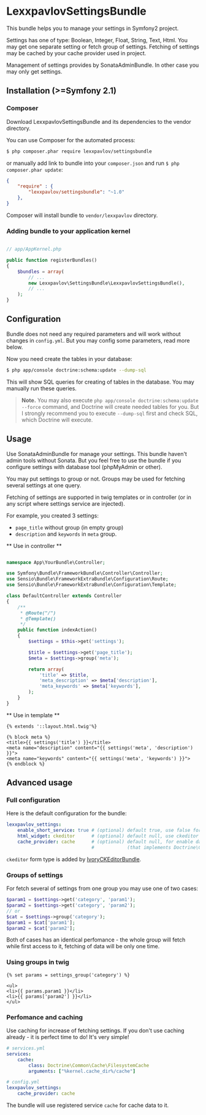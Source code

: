 LexxpavlovSettingsBundle
=================

This bundle helps you to manage your settings in Symfony2 project.

Settings has one of type: Boolean, Integer, Float, String, Text, Html. You may get one separate setting or fetch group
of settings. Fetching of settings may be cached by your cache provider used in project.

Management of settings provides by SonataAdminBundle. In other case you may only get settings.

Installation (>=Symfony 2.1)
------------

### Composer

Download LexxpavlovSettingsBundle and its dependencies to the vendor directory.

You can use Composer for the automated process:

```bash
$ php composer.phar require lexxpavlov/settingsbundle
```

or manually add link to bundle into your `composer.json` and run `$ php composer.phar update`:

```json
{
    "require" : {
        "lexxpavlov/settingsbundle": "~1.0"
    },
}
```

Composer will install bundle to `vendor/lexxpavlov` directory.

### Adding bundle to your application kernel

```php

// app/AppKernel.php

public function registerBundles()
{
    $bundles = array(
        // ...
        new Lexxpavlov\SettingsBundle\LexxpavlovSettingsBundle(),
        // ...
    );
}
```

Configuration
-------------

Bundle does not need any required parameters and will work without changes in `config.yml`. But you may config some 
parameters, read more below.

Now you need create the tables in your database:

```bash
$ php app/console doctrine:schema:update --dump-sql
```

This will show SQL queries for creating of tables in the database. You may manually run these queries.

> **Note.**
You may also execute `php app/console doctrine:schema:update --force` command, and Doctrine will create needed
tables for you. But I strongly recommend you to execute `--dump-sql` first and check SQL, which Doctrine will execute.

Usage
-----

Use SonataAdminBundle for manage your settings. This bundle haven't admin tools without Sonata. But you feel free to 
use the bundle if you configure settings with database tool (phpMyAdmin or other).

You may put settings to group or not. Groups may be used for fetching several settings at one query.

Fetching of settings are supported in twig templates or in controller (or in any script where settings service are injected).

For example, you created 3 settings:
* `page_title` without group (in empty group)
* `description` and `keywords` in `meta` group.

** Use in controller **

```php

namespace App\YourBundle\Controller;

use Symfony\Bundle\FrameworkBundle\Controller\Controller;
use Sensio\Bundle\FrameworkExtraBundle\Configuration\Route;
use Sensio\Bundle\FrameworkExtraBundle\Configuration\Template;

class DefaultController extends Controller
{
    /**
     * @Route("/")
     * @Template()
     */
    public function indexAction()
    {
        $settings = $this->get('settings');

        $title = $settings->get('page_title');
        $meta = $settings->group('meta');

        return array(
            'title' => $title,
            'meta_description' => $meta['description'],
            'meta_keywords' => $meta['keywords'],
        );
    }
}
```

** Use in template **

```twig
{% extends '::layout.html.twig'%}

{% block meta %}
<title>{{ settings('title') }}</title>
<meta name="description" content="{{ settings('meta', 'description') }}">
<meta name="keywords" content="{{ settings('meta', 'keywords') }}">
{% endblock %}
```

Advanced usage
--------------

### Full configuration

Here is the default configuration for the bundle:

```yaml
lexxpavlov_settings:
    enable_short_service: true # (optional) default true, use false for disable registering 'settings' service
    html_widget: ckeditor      # (optional) default null, use ckeditor if IvoryCKEditorBundle installed
    cache_provider: cache      # (optional) default null, for enable database caching set up name of caching service 
                               #            (that implements Doctrine\Common\Cache\CacheProvider)
```

`ckeditor` form type is added by [IvoryCKEditorBundle](https://github.com/egeloen/IvoryCKEditorBundle).

### Groups of settings

For fetch several of settings from one group you may use one of two cases:

```php
$param1 = $settings->get('category', 'param1');
$param2 = $settings->get('category', 'param2');
// or
$cat = $settings->group('category');
$param1 = $cat['param1'];
$param2 = $cat['param2'];
```

Both of cases has an identical perfomance - the whole group will fetch while first access to it, fetching of data will 
be only one time.

### Using groups in twig

```twig
{% set params = settings_group('category') %}

<ul>
<li>{{ params.param1 }}</li>
<li>{{ params['param2'] }}</li>
</ul>
```

### Perfomance and caching

Use caching for increase of fetching settings. If you don't use caching already - it is perfect time to do! It's very simple!

```yaml
# services.yml
services:
    cache:
        class: Doctrine\Common\Cache\FilesystemCache
        arguments: ["%kernel.cache_dir%/cache"]

# config.yml
lexxpavlov_settings:
    cache_provider: cache
```

The bundle will use registered service `cache` for cache data to it.

